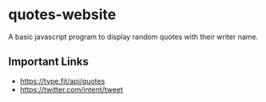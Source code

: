 # quotes-website
A basic javascript program to display random quotes with their writer name.

## Important Links
- https://type.fit/api/quotes
- https://twitter.com/intent/tweet
